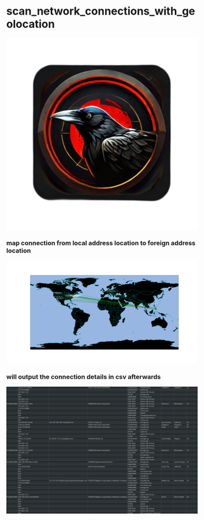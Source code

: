 # scan_network_connections_with_geolocation
![Screenshot](https://github.com/fightTone/scan_network_connections_with_geolocation/blob/main/images/logo.png)
### map connection from local address location to foreign address location
![Screenshot](https://github.com/fightTone/scan_network_connections_with_geolocation/blob/main/images/Figure_1.png)
### will output the connection details in csv afterwards
![Screenshot](https://github.com/fightTone/scan_network_connections_with_geolocation/blob/main/images/csv_details.jpg)